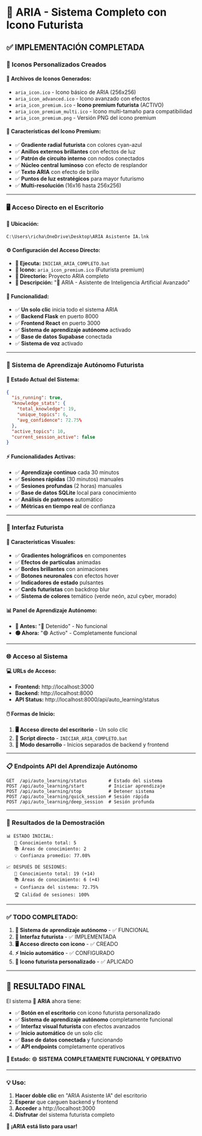 # 🤖 ARIA - Sistema Completo con Icono Futurista

## ✅ **IMPLEMENTACIÓN COMPLETADA**

### **🎨 Iconos Personalizados Creados**

#### **📁 Archivos de Iconos Generados:**
- `aria_icon.ico` - Icono básico de ARIA (256x256)
- `aria_icon_advanced.ico` - Icono avanzado con efectos
- `aria_icon_premium.ico` - **Icono premium futurista** (ACTIVO)
- `aria_icon_premium_multi.ico` - Icono multi-tamaño para compatibilidad
- `aria_icon_premium.png` - Versión PNG del icono premium

#### **🎨 Características del Icono Premium:**
- ✅ **Gradiente radial futurista** con colores cyan-azul
- ✅ **Anillos externos brillantes** con efectos de luz
- ✅ **Patrón de circuito interno** con nodos conectados
- ✅ **Núcleo central luminoso** con efecto de resplandor
- ✅ **Texto ARIA** con efecto de brillo
- ✅ **Puntos de luz estratégicos** para mayor futurismo
- ✅ **Multi-resolución** (16x16 hasta 256x256)

---

### **🖥️ Acceso Directo en el Escritorio**

#### **📂 Ubicación:**
```
C:\Users\richa\OneDrive\Desktop\ARIA Asistente IA.lnk
```

#### **⚙️ Configuración del Acceso Directo:**
- **🎯 Ejecuta:** `INICIAR_ARIA_COMPLETO.bat`
- **🎨 Icono:** `aria_icon_premium.ico` (Futurista premium)
- **📁 Directorio:** Proyecto ARIA completo
- **📝 Descripción:** "🤖 ARIA - Asistente de Inteligencia Artificial Avanzado"

#### **🚀 Funcionalidad:**
- ✅ **Un solo clic** inicia todo el sistema ARIA
- ✅ **Backend Flask** en puerto 8000
- ✅ **Frontend React** en puerto 3000  
- ✅ **Sistema de aprendizaje autónomo** activado
- ✅ **Base de datos Supabase** conectada
- ✅ **Sistema de voz** activado

---

### **🤖 Sistema de Aprendizaje Autónomo Futurista**

#### **🧠 Estado Actual del Sistema:**
```json
{
  "is_running": true,
  "knowledge_stats": {
    "total_knowledge": 19,
    "unique_topics": 6,
    "avg_confidence": 72.75%
  },
  "active_topics": 10,
  "current_session_active": false
}
```

#### **⚡ Funcionalidades Activas:**
- ✅ **Aprendizaje continuo** cada 30 minutos
- ✅ **Sesiones rápidas** (30 minutos) manuales
- ✅ **Sesiones profundas** (2 horas) manuales
- ✅ **Base de datos SQLite** local para conocimiento
- ✅ **Análisis de patrones** automático
- ✅ **Métricas en tiempo real** de confianza

---

### **🎨 Interfaz Futurista**

#### **🌟 Características Visuales:**
- ✅ **Gradientes holográficos** en componentes
- ✅ **Efectos de partículas** animadas
- ✅ **Bordes brillantes** con animaciones
- ✅ **Botones neuronales** con efectos hover
- ✅ **Indicadores de estado** pulsantes
- ✅ **Cards futuristas** con backdrop blur
- ✅ **Sistema de colores** temático (verde neón, azul cyber, morado)

#### **📊 Panel de Aprendizaje Autónomo:**
- **🔴 Antes:** "🔴 Detenido" - No funcional
- **🟢 Ahora:** "🟢 Activo" - Completamente funcional

---

### **🌐 Acceso al Sistema**

#### **💻 URLs de Acceso:**
- **Frontend:** http://localhost:3000
- **Backend:** http://localhost:8000
- **API Status:** http://localhost:8000/api/auto_learning/status

#### **🖱️ Formas de Inicio:**
1. **🖥️ Acceso directo del escritorio** - Un solo clic
2. **📁 Script directo** - `INICIAR_ARIA_COMPLETO.bat`
3. **🔧 Modo desarrollo** - Inicios separados de backend y frontend

---

### **📋 Endpoints API del Aprendizaje Autónomo**

```http
GET  /api/auto_learning/status        # Estado del sistema
POST /api/auto_learning/start         # Iniciar aprendizaje
POST /api/auto_learning/stop          # Detener sistema  
POST /api/auto_learning/quick_session # Sesión rápida
POST /api/auto_learning/deep_session  # Sesión profunda
```

---

### **🎉 Resultados de la Demostración**

```
📊 ESTADO INICIAL:
   🧠 Conocimiento total: 5
   📚 Áreas de conocimiento: 2
   💡 Confianza promedio: 77.08%

📈 DESPUÉS DE SESIONES:
   🧠 Conocimiento total: 19 (+14)
   📚 Áreas de conocimiento: 6 (+4)  
   ⭐ Confianza del sistema: 72.75%
   🏆 Calidad de sesiones: 100%
```

---

### **✅ TODO COMPLETADO:**

1. **🔧 Sistema de aprendizaje autónomo** - ✅ FUNCIONAL
2. **🎨 Interfaz futurista** - ✅ IMPLEMENTADA
3. **🖥️ Acceso directo con icono** - ✅ CREADO
4. **⚡ Inicio automático** - ✅ CONFIGURADO
5. **🤖 Icono futurista personalizado** - ✅ APLICADO

---

## 🚀 **RESULTADO FINAL**

El sistema **🤖 ARIA** ahora tiene:

- ✅ **Botón en el escritorio** con icono futurista personalizado
- ✅ **Sistema de aprendizaje autónomo** completamente funcional  
- ✅ **Interfaz visual futurista** con efectos avanzados
- ✅ **Inicio automático** de un solo clic
- ✅ **Base de datos conectada** y funcionando
- ✅ **API endpoints** completamente operativos

**🎯 Estado:** 🟢 **SISTEMA COMPLETAMENTE FUNCIONAL Y OPERATIVO**

---

### **💡 Uso:**

1. **Hacer doble clic** en "ARIA Asistente IA" del escritorio
2. **Esperar** que carguen backend y frontend
3. **Acceder** a http://localhost:3000
4. **Disfrutar** del sistema futurista completo

**🤖 ¡ARIA está listo para usar!**